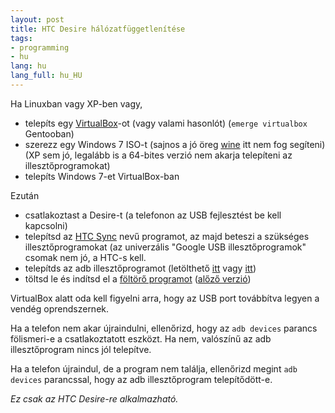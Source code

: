 ```yaml
---
layout: post
title: HTC Desire hálózatfüggetlenítése
tags:
- programming
- hu
lang: hu
lang_full: hu_HU
---
```


Ha Linuxban vagy XP-ben vagy,

* telepíts egy [VirtualBox][2]-ot (vagy valami hasonlót) (`emerge virtualbox`
  Gentooban)
* szerezz egy Windows 7 ISO-t (sajnos a jó öreg [wine][1] itt nem fog segíteni)
  (XP sem jó, legalább is a 64-bites verzió nem akarja telepíteni az
  illesztőprogramokat)
* telepíts Windows 7-et VirtualBox-ban

[1]: https://www.winehq.org/
[2]: https://www.virtualbox.org

Ezután

* csatlakoztast a Desire-t (a telefonon az USB fejlesztést be kell kapcsolni)
* telepítsd az [HTC Sync][3] nevű programot, az majd beteszi a szükséges
  illesztőprogramokat (az univerzális "Google USB illesztőprogramok" csomak nem
  jó, a HTC-s kell.
* telepítds az adb illesztőprogramot (letölthető [itt][5] vagy [itt][6])
* töltsd le és indítsd el a [föltörő programot][7] ([alőző verzió][8])

[3]: http://drivers.softpedia.com/progDownload/HTC-Sync-Manager-USB-Driver-20410-Download-240924.html
[4]: http://forum.xda-developers.com/showthread.php?t=943726
[5]: http://downloads.unrevoked.com/recovery/android-usb-driver.zip
[6]: http://www.sieempi.eu/data/android-usb-driver.zip
[7]: http://www.sieempi.eu/data/HTC_Desire_Unlock_v0.9.5.rar
[8]: http://www.sieempi.eu/data/HTC_Desire_Unlock_v0.9.4.rar

VirtualBox alatt oda kell figyelni arra, hogy az USB port továbbítva legyen a
vendég oprendszernek.

Ha a telefon nem akar újraindulni, ellenőrizd, hogy az `adb devices` parancs
fölismeri-e a csatlakoztatott eszközt. Ha nem, valószínű az adb illesztőprogram
nincs jól telepítve.

Ha a telefon újraindul, de a program nem találja, ellenőrizd megint `adb
devices` parancssal, hogy az adb illesztőprogram telepítődött-e.

*Ez csak az HTC Desire-re alkalmazható.*
